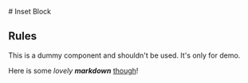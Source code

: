 # Inset Block

## Rules

This is a dummy component and shouldn't be used. It's only for demo.

Here is some _lovely_ ***markdown*** [though](http://www.google.com)!

